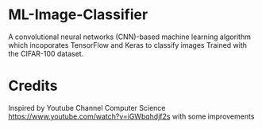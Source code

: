 # ML-Image-Classifier
A convolutional neural networks (CNN)-based machine learning algorithm which incoporates TensorFlow and Keras to classify images
Trained with the CIFAR-100 dataset.

# Credits
Inspired by Youtube Channel Computer Science https://www.youtube.com/watch?v=iGWbqhdjf2s with some improvements
